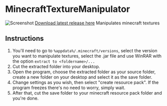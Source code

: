 # MinecraftTextureManipulator
![Screenshot](https://i.imgur.com/mtJSQ13.png)
[Download latest release here](https://github.com/sl4vkek/MinecraftTextureManipulator/releases/tag/0.0.1)
Manipulates minecraft textures
## Instructions
1) You'll need to go to `%appdata%/.minecraft/versions`, select the version you want to manipulate textures, select the .jar file and use WinRAR with the option `extract to <foldername>/...`<br/>
2) Cut the extracted folder into your desktop.<br/>
3) Open the program, choose the extracted folder as your source folder, create a new folder on your desktop and select it as the save folder.<br/>
4) Change settings as you wish, then select "create resource pack". If the program freezes there's no need to worry, simply wait.<br/>
5) After that, cut the save folder to your minecraft resource pack folder and you're done.
